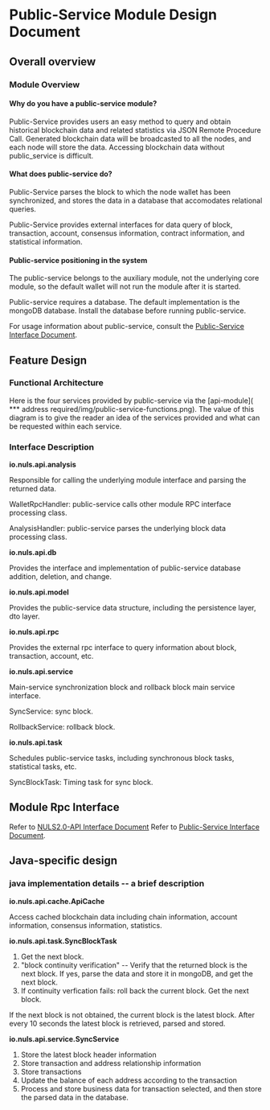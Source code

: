 # Public-Service Module Design Document

## Overall overview

### Module Overview

#### Why do you have a public-service module?

Public-Service provides users an easy method to query and obtain historical blockchain data and related statistics via JSON Remote Procedure Call. Generated blockchain data will be broadcasted to all the nodes, and each node will store the data. Accessing blockchain data without public_service is difficult.

#### What does public-service do?

Public-Service parses the block to which the node wallet has been synchronized, and stores the data in a database that accomodates relational queries.

Public-Service provides external interfaces for data query of block, transaction, account, consensus information, contract information, and statistical information.

#### Public-service positioning in the system

The public-service belongs to the auxiliary module, not the underlying core module, so the default wallet will not run the module after it is started.

Public-service requires a database. The default implementation is the mongoDB database. Install the database before running public-service.

For usage information about public-service, consult the [Public-Service Interface Document](https://docs.nuls.io/Docs/i_public_service.html#introduction).


## Feature Design

### Functional Architecture

Here is the four services provided by public-service via the [api-module]( *** address required/img/public-service-functions.png).  The value of this diagram is to give the reader an idea of the services provided and what can be requested within each service.







### Interface Description

**io.nuls.api.analysis**

Responsible for calling the underlying module interface and parsing the returned data.

WalletRpcHandler: public-service calls other module RPC interface processing class.

AnalysisHandler: public-service parses the underlying block data processing class.

**io.nuls.api.db**

Provides the interface and implementation of public-service database addition, deletion, and change.

**io.nuls.api.model**

Provides the public-service data structure, including the persistence layer, dto layer.

**io.nuls.api.rpc**


Provides the external rpc interface to query information about block, transaction, account, etc.

**io.nuls.api.service**

Main-service synchronization block and rollback block main service interface.

SyncService: sync block.

RollbackService: rollback block.

**io.nuls.api.task**

Schedules public-service tasks, including synchronous block tasks, statistical tasks, etc.

SyncBlockTask: Timing task for sync block.

## Module Rpc Interface

Refer to [NULS2.0-API Interface Document](https://docs.nuls.io/Docs/i_account.html)
Refer to [Public-Service Interface Document](https://docs.nuls.io/Docs/i_public_service.html#introduction).
 

## Java-specific design

### java implementation details -- a brief description

**io.nuls.api.cache.ApiCache**

Access cached blockchain data including chain information, account information, consensus information, statistics.

**io.nuls.api.task.SyncBlockTask**

1. Get the next block.
2. "block continuity verification" -- Verify that the returned block is the next block. If yes, parse the data and store it in mongoDB, and get the next block.
3. If continuity verfication fails: roll back the current block. Get the next block.

If the next block is not obtained, the current block is the latest block. After every 10 seconds the latest block is retrieved, parsed and stored.

**io.nuls.api.service.SyncService**

1. Store the latest block header information
2. Store transaction and address relationship information
3. Store transactions
4. Update the balance of each address according to the transaction
5. Process and store business data for transaction selected, and then store the parsed data in the database.

